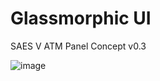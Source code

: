 # Glassmorphic UI

SAES V ATM Panel Concept v0.3

![image](https://github.com/vtonu/glassmorphism-ui-atm/assets/56773210/23f5bd04-639b-4a10-a0fc-01287e9827f9)
